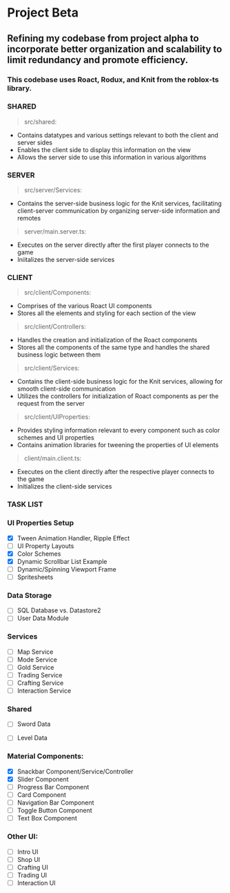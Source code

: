 # Project Beta
## Refining my codebase from project alpha to incorporate better organization and scalability to limit redundancy and promote efficiency. 
### This codebase uses Roact, Rodux, and Knit from the roblox-ts library.
### **SHARED**
> src/shared:
- Contains datatypes and various settings relevant to both the client and server sides
- Enables the client side to display this information on the view
- Allows the server side to use this information in various algorithms
### **SERVER**
> src/server/Services:
- Contains the server-side business logic for the Knit services, facilitating client-server communication by organizing server-side information and remotes
> server/main.server.ts:
- Executes on the server directly after the first player connects to the game
- Iniitalizes the server-side services
### **CLIENT**
> src/client/Components:
- Comprises of the various Roact UI components
- Stores all the elements and styling for each section of the view
> src/client/Controllers:
- Handles the creation and initialization of the Roact components
- Stores all the components of the same type and handles the shared business logic between them
> src/client/Services:
- Contains the client-side business logic for the Knit services, allowing for smooth client-side communication
- Utilizes the controllers for initialization of Roact components as per the request from the server
> src/client/UIProperties:
- Provides styling information relevant to every component such as color schemes and UI properties
- Contains animation libraries for tweening the properties of UI elements
> client/main.client.ts:
- Executes on the client directly after the respective player connects to the game
- Initializes the client-side services
### **TASK LIST**

### UI Properties Setup
- [x] Tween Animation Handler, Ripple Effect
- [ ] UI Property Layouts
- [x] Color Schemes
- [x] Dynamic Scrollbar List Example
- [ ] Dynamic/Spinning Viewport Frame
- [ ] Spritesheets

### Data Storage
- [ ] SQL Database vs. Datastore2
- [ ] User Data Module

### Services
- [ ] Map Service
- [ ] Mode Service
- [ ] Gold Service
- [ ] Trading Service
- [ ] Crafting Service
- [ ] Interaction Service

### Shared
- [ ] Sword Data
- [ ] Level Data


### Material Components:
- [x] Snackbar Component/Service/Controller
- [x] Slider Component
- [ ] Progress Bar Component
- [ ] Card Component
- [ ] Navigation Bar Component
- [ ] Toggle Button Component
- [ ] Text Box Component

### Other UI:
- [ ] Intro UI
- [ ] Shop UI
- [ ] Crafting UI
- [ ] Trading UI
- [ ] Interaction UI
